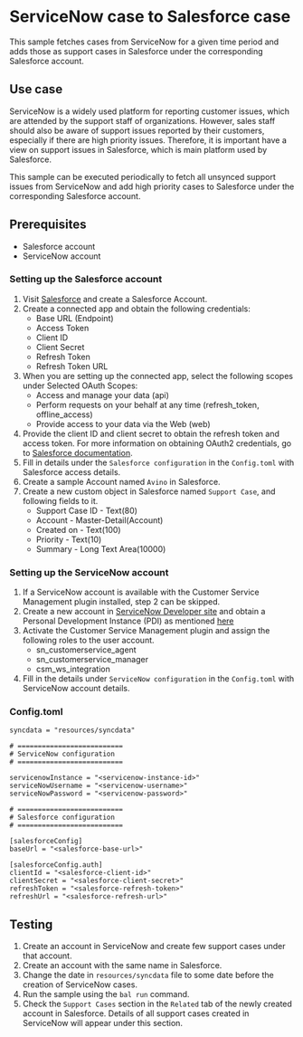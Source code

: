 # ServiceNow case to Salesforce case

This sample fetches cases from ServiceNow for a given time period and adds those as support cases in Salesforce under the corresponding Salesforce account.

## Use case

ServiceNow is a widely used platform for reporting customer issues, which are attended by the support staff of organizations. However, sales staff should also be aware of support issues reported by their customers, especially if there are high priority issues. Therefore, it is important have a view on support issues in Salesforce, which is main platform used by Salesforce.

This sample can be executed periodically to fetch all unsynced support issues from ServiceNow and add high priority cases to Salesforce under the corresponding Salesforce account.

## Prerequisites
* Salesforce account
* ServiceNow account

### Setting up the Salesforce account
1. Visit [Salesforce](https://www.salesforce.com/) and create a Salesforce Account.
2. Create a connected app and obtain the following credentials:
    *   Base URL (Endpoint)
    *   Access Token
    *   Client ID
    *   Client Secret
    *   Refresh Token
    *   Refresh Token URL
3. When you are setting up the connected app, select the following scopes under Selected OAuth Scopes:
    *   Access and manage your data (api)
    *   Perform requests on your behalf at any time (refresh_token, offline_access)
    *   Provide access to your data via the Web (web)
4. Provide the client ID and client secret to obtain the refresh token and access token. For more information on obtaining OAuth2 credentials, go to [Salesforce documentation](https://help.salesforce.com/articleView?id=remoteaccess_authenticate_overview.htm).
5. Fill in details under the `Salesforce configuration` in the `Config.toml` with Salesforce access details.
6. Create a sample Account named `Avino` in Salesforce.
7. Create a new custom object in Salesforce named `Support Case`, and following fields to it.
    *   Support Case ID - Text(80)
    *   Account - Master-Detail(Account)
    *   Created on - Text(100)
    *   Priority - Text(10)
    *   Summary - Long Text Area(10000)

### Setting up the ServiceNow account
1. If a ServiceNow account is available with the Customer Service Management plugin installed, step 2 can be skipped.
2. Create a new account in [ServiceNow Developer site](https://developer.servicenow.com) and obtain a Personal Development Instance (PDI) as mentioned [here](https://developer.servicenow.com/dev.do#!/learn/learning-plans/tokyo/new_to_servicenow/app_store_learnv2_buildmyfirstapp_tokyo_personal_developer_instances)
3. Activate the Customer Service Management plugin and assign the following roles to the user account.
    *   sn_customerservice_agent
    *   sn_customerservice_manager
    *   csm_ws_integration
4. Fill in the details under `ServiceNow configuration` in the `Config.toml` with ServiceNow account details.

### Config.toml
```
syncdata = "resources/syncdata"

# ==========================
# ServiceNow configuration
# ==========================

servicenowInstance = "<servicenow-instance-id>"
serviceNowUsername = "<servicenow-username>"
serviceNowPassword = "<servicenow-password>"

# ==========================
# Salesforce configuration
# ==========================

[salesforceConfig]
baseUrl = "<salesforce-base-url>"

[salesforceConfig.auth]
clientId = "<salesforce-client-id>"
clientSecret = "<salesforce-client-secret>"
refreshToken = "<salesforce-refresh-token>"
refreshUrl = "<salesforce-refresh-url>"
```

## Testing

1. Create an account in ServiceNow and create few support cases under that account.
2. Create an account with the same name in Salesforce.
3. Change the date in `resources/syncdata` file to some date before the creation of ServiceNow cases.
4. Run the sample using the `bal run` command.
5. Check the `Support Cases` section in the `Related` tab of the newly created account in Salesforce. Details of all support cases created in ServiceNow will appear under this section. 
